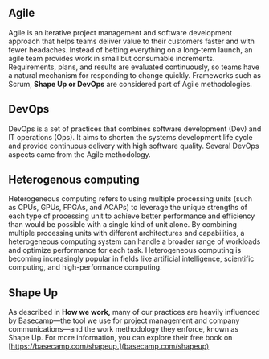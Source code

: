 ## Agile
Agile is an iterative project management and software development approach that helps teams deliver value to their customers faster and with fewer headaches. Instead of betting everything on a long-term launch, an agile team provides work in small but consumable increments. Requirements, plans, and results are evaluated continuously, so teams have a natural mechanism for responding to change quickly. Frameworks such as Scrum, **Shape Up or DevOps** are considered part of Agile methodologies.

## DevOps
DevOps is a set of practices that combines software development (Dev) and IT operations (Ops). It aims to shorten the systems development life cycle and provide continuous delivery with high software quality. Several DevOps aspects came from the Agile methodology.

## Heterogenous computing
Heterogeneous computing refers to using multiple processing units (such as CPUs, GPUs, FPGAs, and ACAPs) to leverage the unique strengths of each type of processing unit to achieve better performance and efficiency than would be possible with a single kind of unit alone. By combining multiple processing units with different architectures and capabilities, a heterogeneous computing system can handle a broader range of workloads and optimize performance for each task. Heterogeneous computing is becoming increasingly popular in fields like artificial intelligence, scientific computing, and high-performance computing.

## Shape Up
As described in **How we work,** many of our practices are heavily influenced by Basecamp—the tool we use for project management and company communications—and the work methodology they enforce, known as Shape Up. For more information, you can explore their free book on [https://basecamp.com/shapeup.](basecamp.com/shapeup)
